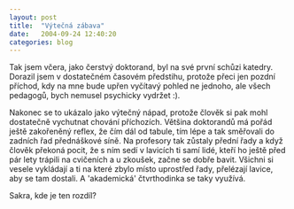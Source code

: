 ```yaml
---
layout: post
title:  "Výtečná zábava"
date:   2004-09-24 12:40:20
categories: blog
---
```


Tak jsem včera, jako čerstvý doktorand, byl na své první schůzi katedry. Dorazil jsem v dostatečném časovém předstihu, protože přeci jen pozdní příchod, kdy na mne bude upřen vyčítavý pohled ne jednoho, ale všech pedagogů, bych nemusel psychicky vydržet :).

Nakonec se to ukázalo jako výtečný nápad, protože člověk si pak mohl dostatečně vychutnat chování příchozích. Většina doktorandů má pořád ještě zakořeněný reflex, že čím dál od tabule, tím lépe a tak směřovali do zadních řad přednáškové síně. Na profesory tak zůstaly přední řady a když člověk překoná pocit, že s ním sedí v lavicích ti samí lidé, kteří ho ještě před pár lety trápili na cvičeních a u zkoušek, začne se dobře bavit. Všichni si vesele vykládají a ti na které zbylo místo uprostřed řady, přelézají lavice, aby se tam dostali. A 'akademická' čtvrthodinka se taky využívá.

Sakra, kde je ten rozdíl?
